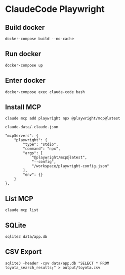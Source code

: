 # ClaudeCode Playwright

## Build docker
```
docker-compose build --no-cache
```

## Run docker
```
docker-compose up
```

## Enter docker
```
docker-compose exec claude-code bash
```

## Install MCP
```
claude mcp add playwright npx @playwright/mcp@latest
```

`claude-data/.claude.json`
```
"mcpServers": {
    "playwright": {
        "type": "stdio",
        "command": "npx",
        "args": [
            "@playwright/mcp@latest",
            "--config",
            "/workspace/playwright-config.json"
        ],
        "env": {}
    }
},
```

## List MCP
```
claude mcp list
```

## SQLite
```
sqlite3 data/app.db
```

## CSV Export
```
sqlite3 -header -csv data/app.db "SELECT * FROM toyota_search_results;" > output/toyota.csv
```